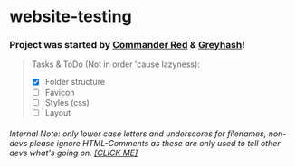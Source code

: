 # website-testing

### Project was started by [Commander Red](https://github.com/CommanderRedYT) & [Greyhash](https://github.com/Greyhash-dev)!



> Tasks & ToDo (Not in order 'cause lazyness):
>   - [x] Folder structure
>   - [ ] Favicon
>   - [ ] Styles (css)
>   - [ ] Layout

###### Internal Note: only lower case letters and underscores for filenames, non-devs please ignore HTML-Comments as these are only used to tell other devs what's going on. [[CLICK ME]](https://creative-genius.github.io/website-testing)